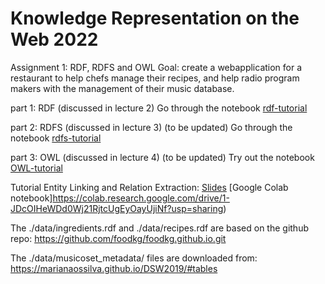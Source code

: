 # Knowledge Representation on the Web 2022


Assignment 1: RDF, RDFS and OWL
Goal: create a webapplication for a restaurant to help chefs manage their recipes, and help radio program makers with the management of their music database. 

part 1: RDF (discussed in lecture 2) 
Go through the notebook [rdf-tutorial](rdf-tutorial.ipynb)

part 2: RDFS (discussed in lecture 3) (to be updated) 
Go through the notebook [rdfs-tutorial](rdfs-tutorial.ipynb)

part 3: OWL (discussed in lecture 4) (to be updated)
Try out the notebook [OWL-tutorial](OWL-tutorial.ipynb) 


Tutorial Entity Linking and Relation Extraction:
[Slides](https://docs.google.com/presentation/d/1wtjZ40dJqWiKyxgsJgApVtcjN_1567MF6RNXHL4eg-s/edit?usp=sharing)
[Google Colab notebook]https://colab.research.google.com/drive/1-JDcOIHeWDd0Wj21RjtcUgEyOayUjiNf?usp=sharing)


The ./data/ingredients.rdf and ./data/recipes.rdf are based on the github repo: https://github.com/foodkg/foodkg.github.io.git

The ./data/musicoset_metadata/ files are downloaded from: https://marianaossilva.github.io/DSW2019/#tables

